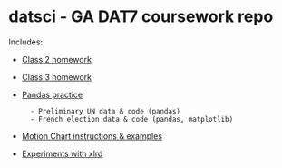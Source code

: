 # datsci - GA DAT7 coursework repo

Includes:

* [Class 2 homework](../master/class2/homework.md)
* [Class 3 homework](../master/class3/chipotle_homework.py)
* [Pandas practice](../master/pandas_samples) 

		- Preliminary UN data & code (pandas)
		- French election data & code (pandas, matplotlib)

* [Motion Chart instructions & examples](../master/motionchart/)
* [Experiments with xlrd](../master/read_write_excel)
